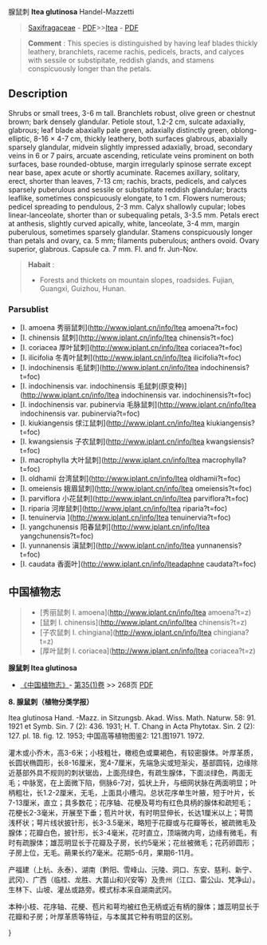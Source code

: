 腺鼠刺 **Itea glutinosa** Handel-Mazzetti

> [Saxifragaceae](http://www.iplant.cn/info/Saxifragaceae?t=foc) - [PDF](http://www.iplant.cn/foc/pdf/Saxifragaceae.pdf)>>[Itea](http://www.iplant.cn/info/Itea?t=foc) - [PDF](http://www.iplant.cn/foc/pdf/Itea.pdf)

> **Comment** : 
> This species is distinguished by having leaf blades thickly leathery, branchlets, raceme rachis, pedicels, bracts, and calyces with sessile or substipitate, reddish glands, and stamens conspicuously longer than the petals.

## Description

Shrubs or small trees, 3-6 m tall. Branchlets robust, olive green or chestnut brown; bark densely glandular. Petiole stout, 1.2-2 cm, sulcate adaxially, glabrous; leaf blade abaxially pale green, adaxially distinctly green, oblong-elliptic, 8-16 × 4-7 cm, thickly leathery, both surfaces glabrous, abaxially sparsely glandular, midvein slightly impressed adaxially, broad, secondary veins in 6 or 7 pairs, arcuate ascending, reticulate veins prominent on both surfaces, base rounded-obtuse, margin irregularly spinose serrate except near base, apex acute or shortly acuminate. Racemes axillary, solitary, erect, shorter than leaves, 7-13 cm; rachis, bracts, pedicels, and calyces sparsely puberulous and sessile or substipitate reddish glandular; bracts leaflike, sometimes conspicuously elongate, to 1 cm. Flowers numerous; pedicel spreading to pendulous, 2-3 mm. Calyx shallowly cupular; lobes linear-lanceolate, shorter than or subequaling petals, 3-3.5 mm. Petals erect at anthesis, slightly curved apically, white, lanceolate, 3-4 mm, margin puberulous, sometimes sparsely glandular. Stamens conspicuously longer than petals and ovary, ca. 5 mm; filaments puberulous; anthers ovoid. Ovary superior, glabrous. Capsule ca. 7 mm. Fl. and fr. Jun-Nov.

> **Habait** : 
>* Forests and thickets on mountain slopes, roadsides. Fujian, Guangxi, Guizhou, Hunan.

### Parsublist

* [I.  amoena  秀丽鼠刺](http://www.iplant.cn/info/Itea amoena?t=foc)
* [I.  chinensis  鼠刺](http://www.iplant.cn/info/Itea chinensis?t=foc)
* [I.  coriacea  厚叶鼠刺](http://www.iplant.cn/info/Itea coriacea?t=foc)
* [I.  ilicifolia  冬青叶鼠刺](http://www.iplant.cn/info/Itea ilicifolia?t=foc)
* [I.  indochinensis  毛鼠刺](http://www.iplant.cn/info/Itea indochinensis?t=foc)
* [I.  indochinensis var. indochinensis  毛鼠刺(原变种)](http://www.iplant.cn/info/Itea indochinensis var. indochinensis?t=foc)
* [I.  indochinensis var. pubinervia  毛脉鼠刺](http://www.iplant.cn/info/Itea indochinensis var. pubinervia?t=foc)
* [I.  kiukiangensis  俅江鼠刺](http://www.iplant.cn/info/Itea kiukiangensis?t=foc)
* [I.  kwangsiensis  子农鼠刺](http://www.iplant.cn/info/Itea kwangsiensis?t=foc)
* [I.  macrophylla  大叶鼠刺](http://www.iplant.cn/info/Itea macrophylla?t=foc)
* [I.  oldhamii  台湾鼠刺](http://www.iplant.cn/info/Itea oldhamii?t=foc)
* [I.  omeiensis  娥眉鼠刺](http://www.iplant.cn/info/Itea omeiensis?t=foc)
* [I.  parviflora  小花鼠刺](http://www.iplant.cn/info/Itea parviflora?t=foc)
* [I.  riparia  河岸鼠刺](http://www.iplant.cn/info/Itea riparia?t=foc)
* [I.  tenuinervia  ](http://www.iplant.cn/info/Itea tenuinervia?t=foc)
* [I.  yangchunensis  阳春鼠刺](http://www.iplant.cn/info/Itea yangchunensis?t=foc)
* [I.  yunnanensis  滇鼠刺](http://www.iplant.cn/info/Itea yunnanensis?t=foc)
* [I.  caudata  香面叶](http://www.iplant.cn/info/Iteadaphne caudata?t=foc)

## 中国植物志

> * [秀丽鼠刺  I.  amoena](http://www.iplant.cn/info/Itea amoena?t=z)
> * [鼠刺  I.  chinensis](http://www.iplant.cn/info/Itea chinensis?t=z)
> * [子农鼠刺  I.  chingiana](http://www.iplant.cn/info/Itea chingiana?t=z)
> * [厚叶鼠刺  I.  coriacea](http://www.iplant.cn/info/Itea coriacea?t=z)

**腺鼠刺 Itea glutinosa**

* [《中国植物志》](http://www.iplant.cn/frps)- [第35(1)卷](http://www.iplant.cn/frps/vol/35(1)) >> 268页 [PDF](http://www.iplant.cn/frps/pdf/35(1)/268a.PDF)

**8. 腺鼠刺（植物分类学报）**

Itea glutinosa Hand. -Mazz. in Sitzungsb. Akad. Wiss. Math. Naturw. 58: 91. 1921 et Symb. Sin. 7 (2): 436. 1931; H. T. Chang in Acta Phytotax. Sin. 2 (2): 127. pl. 18. fig. 12. 1953; 中国高等植物图鉴2: 121.图1971. 1972.

灌木或小乔木，高3-6米；小枝粗壮，橄榄色或粟褐色，有较密腺体。叶厚革质，长圆状椭圆形，长8-16厘米，宽4-7厘米，先端急尖或短渐尖，基部圆钝，边缘除近基部外具不规则的刺状锯齿，上面亮绿色，有疏生腺体，下面淡绿色，两面无毛；中脉宽，在上面微下陷，侧脉6-7对，弧状上升，与细网状脉在两面明显；叶柄粗壮，长1.2-2厘米，无毛，上面具小槽沟。总状花序单生叶腋，短于叶片，长7-13厘米，直立；具多数花；花序轴、花梗及萼均有红色具柄的腺体和疏短毛；花梗长2-3毫米，开展至下垂；苞片叶状，有时明显伸长，长达1厘米以上；萼筒浅杯状；萼片线状披针形，长3-3.5毫米，略短于花瓣或与花瓣等长，被疏微毛及腺体；花瓣白色，披针形，长3-4毫米，花时直立，顶端微内弯，边缘有微毛，有时有疏腺体；雄蕊明显长于花瓣及子房，长约5毫米；花丝被微毛；花药卵圆形；子房上位，无毛。蒴果长约7毫米。花期5-6月，果期6-11月。

产福建（上杭、永泰）、湖南（黔阳、雪峰山、沅陵、洞口、东安、慈利、新宁、武冈）、广西（临桂、龙胜、大苗山和兴安等）及贵州（江口、雷公山、梵净山）。生林下、山坡、灌丛或路旁。模式标本采自湖南武冈。

本种小枝、花序轴、花梗、苞片和萼均被红色无柄或近有柄的腺体；雄蕊明显长于花瓣和子房；叶厚革质等特征，与本属其它种有明显的区别。

}